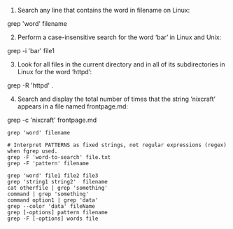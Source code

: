 1. Search any line that contains the word in filename on Linux:

grep 'word' filename

2. Perform a case-insensitive search for the word ‘bar’ in Linux and Unix:

grep -i 'bar' file1

3. Look for all files in the current directory and in all of its subdirectories in Linux for the word ‘httpd’:

grep -R 'httpd' .

4. Search and display the total number of times that the string ‘nixcraft’ appears in a file named frontpage.md:

grep -c 'nixcraft' frontpage.md

```
grep 'word' filename
 
# Interpret PATTERNS as fixed strings, not regular expressions (regex) when fgrep used.
grep -F 'word-to-search' file.txt
grep -F 'pattern' filename
 
grep 'word' file1 file2 file3
grep 'string1 string2'  filename
cat otherfile | grep 'something'
command | grep 'something'
command option1 | grep 'data'
grep --color 'data' fileName
grep [-options] pattern filename
grep -F [-options] words file
```
